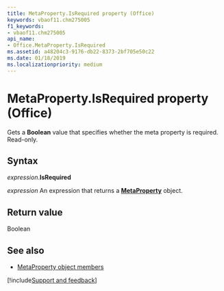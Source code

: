 ```yaml
---
title: MetaProperty.IsRequired property (Office)
keywords: vbaof11.chm275005
f1_keywords:
- vbaof11.chm275005
api_name:
- Office.MetaProperty.IsRequired
ms.assetid: a48204c3-9176-db22-8373-2bf705e50c22
ms.date: 01/18/2019
ms.localizationpriority: medium
---
```



# MetaProperty.IsRequired property (Office)

Gets a **Boolean** value that specifies whether the meta property is required. Read-only.


## Syntax

_expression_.**IsRequired**

_expression_ An expression that returns a **[MetaProperty](Office.MetaProperty.md)** object.


## Return value

Boolean


## See also

- [MetaProperty object members](overview/Library-Reference/metaproperty-members-office.md)




[!include[Support and feedback](~/includes/feedback-boilerplate.md)]